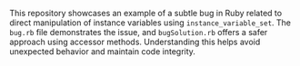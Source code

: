 This repository showcases an example of a subtle bug in Ruby related to direct manipulation of instance variables using `instance_variable_set`. The `bug.rb` file demonstrates the issue, and `bugSolution.rb` offers a safer approach using accessor methods.  Understanding this helps avoid unexpected behavior and maintain code integrity.